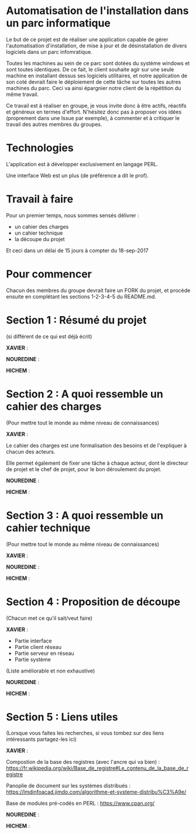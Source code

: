 # Automatisation de l'installation dans un parc informatique

Le but de ce projet est de réaliser une application capable de gérer l'automatisation d'installation, de mise à jour et de désinstallation de divers logiciels dans un parc infomratique. 


Toutes les machines au sein de ce parc sont dotées du système windows et sont toutes identiques. De ce fait, le client souhaite agir sur une seule machine en installant dessus ses logiciels utilitaires, et notre application de son coté devrait faire le déploiement de cette tâche sur toutes les autres machines du parc. Ceci va ainsi épargnier notre client de la répétition du même travail. 


Ce travail est à réaliser en groupe, je vous invite donc à être actifs, réactifs et généreux en termes d'effort. N'hésitez donc pas à proposer vos idées (proprement dans une Issue par exemple), à commenter et à critiquer le travail des autres membres du groupes.  



# Technologies

L'application est à développer exclusivement en langage PERL. 

Une interface Web est un plus (de préférence a dit le prof).



# Travail à faire

Pour un premier temps, nous sommes sensés délivrer : 

- un cahier des charges
- un cahier technique
- la découpe du projet

Et ceci dans un délai de 15 jours à compter du 18-sep-2017



# Pour commencer

Chacun des membres du groupe devrait faire un FORK du projet, et procède ensuite en complétant les sections 1-2-3-4-5 du README.md.   



# Section 1 : Résumé du projet 

(si différent de ce qui est déjà écrit)

**XAVIER** :


**NOUREDINE** :


**HICHEM** :



# Section 2 : A quoi ressemble un cahier des charges

(Pour mettre tout le monde au même niveau de connaissances)

**XAVIER** :

Le cahier des charges est une formalisation des besoins et de l'expliquer à chacun des acteurs.

Elle permet également de fixer une tâche à chaque acteur, dont le directeur de projet et le chef de projet, pour le bon déroulement du projet.


**NOUREDINE** :


**HICHEM** :



# Section 3 : A quoi ressemble un cahier technique

(Pour mettre tout le monde au même niveau de connaissances)

**XAVIER** :


**NOUREDINE** :


**HICHEM** :



# Section 4 : Proposition de découpe 

(Chacun met ce qu'il sait/veut faire)

**XAVIER** :

- Partie interface
- Partie client réseau
- Partie serveur en réseau
- Partie système

(Liste améliorable et non exhaustive)


**NOUREDINE** :


**HICHEM** :



# Section 5 : Liens utiles

(Lorsque vous faites les recherches, si vous tombez sur des liens intéressants partagez-les ici)

**XAVIER** :

Compostion de la base des registres (avec l'ancre qui va bien) : https://fr.wikipedia.org/wiki/Base_de_registre#Le_contenu_de_la_base_de_registre

Panoplie de document sur les systèmes distribués : https://lmdinfoacad.jimdo.com/algorithme-et-systeme-distribu%C3%A9e/

Base de modules pré-codés en PERL : https://www.cpan.org/


**NOUREDINE** :


**HICHEM** :

